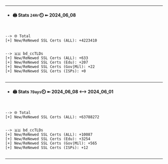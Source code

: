 

---
- #### 🖨️ **Stats** `24Hr`⏲️ ➼ 2024_06_08
```console


--> 🌐 Total
[+] New/ReNewed SSL Certs (ALL): +4223410


--> 🇧🇩 bd_ccTLDs
[+] New/ReNewed SSL Certs (ALL): +633
[+] New/ReNewed SSL Certs (Edu): +207
[+] New/ReNewed SSL Certs (Gov|Mil): +22
[+] New/ReNewed SSL Certs (ISPs): +0


```

---
- #### 🖨️ **Stats** `7Days`⏲️ ➼ 2024_06_08 <--> 2024_06_01
```console


--> 🌐 Total
[+] New/ReNewed SSL Certs (ALL): +63788272


--> 🇧🇩 bd_ccTLDs
[+] New/ReNewed SSL Certs (ALL): +10087
[+] New/ReNewed SSL Certs (Edu): +3254
[+] New/ReNewed SSL Certs (Gov|Mil): +565
[+] New/ReNewed SSL Certs (ISPs): +12


```

---

